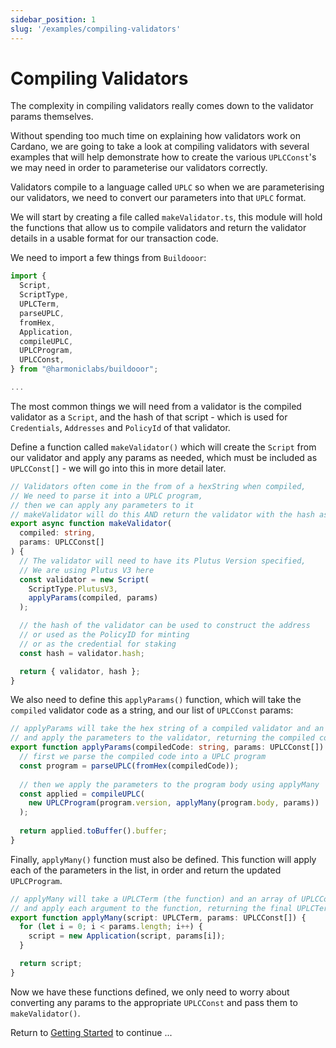 ```yaml
---
sidebar_position: 1
slug: '/examples/compiling-validators'
---
```


# Compiling Validators

The complexity in compiling validators really comes down to the validator params themselves.

Without spending too much time on explaining how validators work on Cardano, we are going to take a look at compiling validators with several examples that will help demonstrate how to create the various `UPLCConst`'s we may need in order to parameterise our validators correctly.

Validators compile to a language called `UPLC` so when we are parameterising our validators, we need to convert our parameters into that `UPLC` format.

We will start by creating a file called `makeValidator.ts`, this module will hold the functions that allow us to compile validators and return the validator details in a usable format for our transaction code.

We need to import a few things from `Buildooor`:

```ts
import {
  Script,
  ScriptType,
  UPLCTerm,
  parseUPLC,
  fromHex,
  Application,
  compileUPLC,
  UPLCProgram,
  UPLCConst,
} from "@harmoniclabs/buildooor";

...
```

The most common things we will need from a validator is the compiled validator as a `Script`, and the hash of that script - which is used for `Credentials`, `Addresses` and `PolicyId` of that validator.

Define a function called `makeValidator()` which will create the `Script` from our validator and apply any params as needed, which must be included as `UPLCConst[]` - we will go into this in more detail later.

```ts
// Validators often come in the from of a hexString when compiled,
// We need to parse it into a UPLC program,
// then we can apply any parameters to it
// makeValidator will do this AND return the validator with the hash as an object
export async function makeValidator(
  compiled: string,
  params: UPLCConst[]
) {
  // The validator will need to have its Plutus Version specified,
  // We are using Plutus V3 here
  const validator = new Script(
    ScriptType.PlutusV3,
    applyParams(compiled, params)
  );

  // the hash of the validator can be used to construct the address
  // or used as the PolicyID for minting
  // or as the credential for staking
  const hash = validator.hash;

  return { validator, hash };
}
```

We also need to define this `applyParams()` function, which will take the `compiled` validator code as a string, and our list of `UPLCConst` params:

```ts
// applyParams will take the hex string of a compiled validator and an array of parameters,
// and apply the parameters to the validator, returning the compiled code as a buffer
export function applyParams(compiledCode: string, params: UPLCConst[]) {
  // first we parse the compiled code into a UPLC program
  const program = parseUPLC(fromHex(compiledCode));
  
  // then we apply the parameters to the program body using applyMany
  const applied = compileUPLC(
    new UPLCProgram(program.version, applyMany(program.body, params))
  );
  
  return applied.toBuffer().buffer;
}
```

Finally, `applyMany()` function must also be defined. This function will apply each of the parameters in the list, in order and return the updated `UPLCProgram`.

```ts
// applyMany will take a UPLCTerm (the function) and an array of UPLCConst (the arguments),
// and apply each argument to the function, returning the final UPLCTerm
export function applyMany(script: UPLCTerm, params: UPLCConst[]) {
  for (let i = 0; i < params.length; i++) {
    script = new Application(script, params[i]);
  }

  return script;
}
```

Now we have these functions defined, we only need to worry about converting any params to the appropriate `UPLCConst` and pass them to `makeValidator()`.

Return to [Getting Started](/docs/getting-started) to continue ...